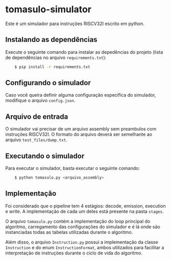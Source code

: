 # tomasulo-simulator
Este é um simulador para instruções RISCV32I escrito em python.

## Instalando as dependências
Execute o seguinte comando para instalar as depedências do projeto (lista de dependências no arquivo `requirements.txt`):

```sh
    $ pip install -r requirements.txt
```

## Configurando o simulador
Caso você queira definir alguma configuração específica do simulador, modifique o arquivo `config.json`.

## Arquivo de entrada
O simulador vai precisar de um arquivo assembly sem preambulos com instruções RISCV32I. O formato do arquivo deverá ser semelhante ao arquivo `test_files/dump.txt`.

## Executando o simulador
Para executar o simulador, basta executar o seguinte comando:

```sh
    $ python tomasulo.py <arquivo_assembly>
```

## Implementação
Foi considerado que o pipeline tem 4 estágios: decode, emission, execution e write. A implementação de cada um deles está presente na pasta `stages`.

O arquivo `tomasulo.py` contém a implementação do loop principal do algoritmo, carregamento das configurações do simulador e é lá onde são instanciadas todas as tabelas utilizadas durante o algoritmo.

Além disso, o arquivo `Instruction.py` possui a implementação da classe `Instruction` e do enum `InstructionFormat`, ambos utilizados para facilitar a interpretação de instruções durante o ciclo de vida do algoritmo.
